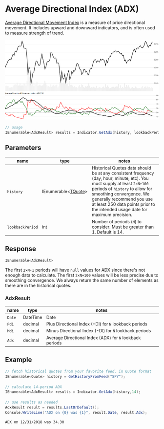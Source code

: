 ﻿# Average Directional Index (ADX)

[Average Directional Movement Index](https://en.wikipedia.org/wiki/Average_directional_movement_index) is a measure of price directional movement.  It includes upward and downward indicators, and is often used to measure strength of trend.

![image](chart.png)

```csharp
// usage
IEnumerable<AdxResult> results = Indicator.GetAdx(history, lookbackPeriod);  
```

## Parameters

| name | type | notes
| -- |-- |--
| `history` | IEnumerable\<[TQuote](../../docs/GUIDE.md#quote)\> | Historical Quotes data should be at any consistent frequency (day, hour, minute, etc).  You must supply at least `2×N+100` periods of `history` to allow for smoothing convergence.  We generally recommend you use at least 250 data points prior to the intended usage date for maximum precision.
| `lookbackPeriod` | int | Number of periods (`N`) to consider.  Must be greater than 1.  Default is 14.

## Response

```csharp
IEnumerable<AdxResult>
```

The first `2×N-1` periods will have `null` values for ADX since there's not enough data to calculate.  The first `2×N+100` values will be less precise due to smoothing convergence.  We always return the same number of elements as there are in the historical quotes.

### AdxResult

| name | type | notes
| -- |-- |--
| `Date` | DateTime | Date
| `Pdi` | decimal | Plus Directional Index (+DI) for `N` lookback periods
| `Mdi` | decimal | Minus Directional Index (-DI) for `N` lookback periods
| `Adx` | decimal | Average Directional Index (ADX) for `N` lookback periods

## Example

```csharp
// fetch historical quotes from your favorite feed, in Quote format
IEnumerable<Quote> history = GetHistoryFromFeed("SPY");

// calculate 14-period ADX
IEnumerable<AdxResult> results = Indicator.GetAdx(history,14);

// use results as needed
AdxResult result = results.LastOrDefault();
Console.WriteLine("ADX on {0} was {1}", result.Date, result.Adx);
```

```bash
ADX on 12/31/2018 was 34.30
```

